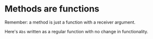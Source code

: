 # Methods are functions


Remember: a method is just a function with a receiver argument.

Here's `Abs` written as a regular function with no change in functionality.

